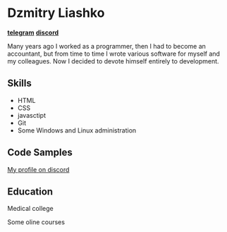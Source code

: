 # Dzmitry Liashko
[**telegram**](https://t.me/dzliashko) [**discord**](https://discord.com/channels/@dzldar#0486)

Many years ago I worked as a programmer, then I had to become an accountant, but from time to time I wrote various software for myself and my colleagues. Now I decided to devote himself entirely to development.

## Skills

- HTML
- CSS
- javasctipt
- Git
- Some Windows and Linux administration

## Code Samples

[My profile on discord](https://www.codewars.com/users/diniles)

## Education

Medical college

Some oline courses